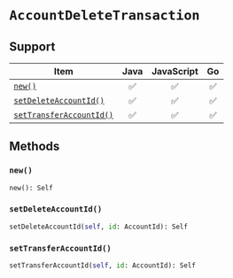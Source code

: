 # `AccountDeleteTransaction`

## Support

| Item | Java | JavaScript | Go
| - | :-: | :-: | :-: |
| [`new()`](#new) | ✅ | ✅ | ✅
| [`setDeleteAccountId()`](#addRecipient) | ✅ | ✅ | ✅
| [`setTransferAccountId()`](#addSender) | ✅ | ✅ | ✅

## Methods

### `new()`

```python
new(): Self
```

### `setDeleteAccountId()`

```python
setDeleteAccountId(self, id: AccountId): Self
```

### `setTransferAccountId()`

```python
setTransferAccountId(self, id: AccountId): Self
```
